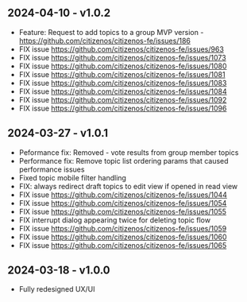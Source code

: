 ## 2024-04-10 - v1.0.2
  * Feature: Request to add topics to a group MVP version - https://github.com/citizenos/citizenos-fe/issues/186
  * FIX issue https://github.com/citizenos/citizenos-fe/issues/963
  * FIX issue https://github.com/citizenos/citizenos-fe/issues/1073
  * FIX issue https://github.com/citizenos/citizenos-fe/issues/1080
  * FIX issue https://github.com/citizenos/citizenos-fe/issues/1081
  * FIX issue https://github.com/citizenos/citizenos-fe/issues/1083
  * FIX issue https://github.com/citizenos/citizenos-fe/issues/1084
  * FIX issue https://github.com/citizenos/citizenos-fe/issues/1092
  * FIX issue https://github.com/citizenos/citizenos-fe/issues/1096

## 2024-03-27 - v1.0.1
  * Peformance fix: Removed - vote results from group member topics
  * Performance fix: Remove topic list ordering params that caused performance issues
  * Fixed topic mobile filter handling
  * FIX: always redirect draft topics to edit view if opened in read view
  * FIX issue https://github.com/citizenos/citizenos-fe/issues/1044
  * FIX issue https://github.com/citizenos/citizenos-fe/issues/1054
  * FIX issue https://github.com/citizenos/citizenos-fe/issues/1055
  * FIX interrupt dialog appearing twice for deleting topic flow
  * FIX issue https://github.com/citizenos/citizenos-fe/issues/1059
  * FIX issue https://github.com/citizenos/citizenos-fe/issues/1060
  * FIX issue https://github.com/citizenos/citizenos-fe/issues/1065

## 2024-03-18 - v1.0.0
  * Fully redesigned UX/UI
